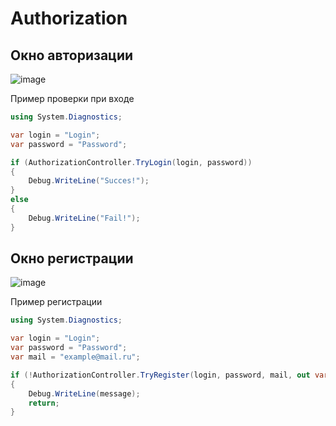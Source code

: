 # Authorization
## Окно авторизации

![image](https://github.com/DaniilKlyukin/Authorization/assets/32903150/5d0b56ba-2d88-441d-87bb-34414708b2ed)

Пример проверки при входе
```cs
using System.Diagnostics;

var login = "Login";
var password = "Password";

if (AuthorizationController.TryLogin(login, password))
{
    Debug.WriteLine("Succes!");
}
else
{
    Debug.WriteLine("Fail!");
}
```

## Окно регистрации
 
![image](https://github.com/DaniilKlyukin/Authorization/assets/32903150/77338fef-c228-461f-8a5d-6af5c1a24908)

Пример регистрации
```cs
using System.Diagnostics;

var login = "Login";
var password = "Password";
var mail = "example@mail.ru";

if (!AuthorizationController.TryRegister(login, password, mail, out var message))
{
    Debug.WriteLine(message);
    return;
}

```
